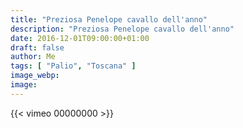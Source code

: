 ```yaml
---
title: "Preziosa Penelope cavallo dell'anno"
description: "Preziosa Penelope cavallo dell'anno"
date: 2016-12-01T09:00:00+01:00
draft: false
author: Me
tags: [ "Palio", "Toscana" ]
image_webp:
image:
---
```


{{< vimeo 00000000 >}}
